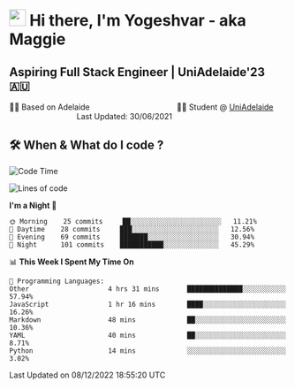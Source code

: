 <h1><img src="https://emojis.slackmojis.com/emojis/images/1531849430/4246/blob-sunglasses.gif?1531849430" width="30"/> Hi there, I'm Yogeshvar - aka Maggie</h1>

## Aspiring Full Stack Engineer | UniAdelaide'23 🇦🇺  
🏂🏻  Based on Adelaide &nbsp;&nbsp;&nbsp;&nbsp;&nbsp;&nbsp;&nbsp;&nbsp;&nbsp;&nbsp;&nbsp;&nbsp;&nbsp;&nbsp;&nbsp;&nbsp;&nbsp;&nbsp;&nbsp;&nbsp;&nbsp;&nbsp;&nbsp;&nbsp;&nbsp;&nbsp;&nbsp;&nbsp;&nbsp;&nbsp;&nbsp;&nbsp;&nbsp;&nbsp;&nbsp;&nbsp;&nbsp;&nbsp;&nbsp;👨‍💻 Student @ [UniAdelaide](https://www.adelaide.edu.au)   &nbsp;&nbsp;&nbsp;&nbsp;&nbsp;&nbsp;&nbsp;&nbsp;&nbsp;&nbsp;&nbsp;&nbsp;&nbsp;&nbsp;&nbsp;&nbsp;&nbsp;&nbsp;&nbsp;&nbsp;&nbsp;&nbsp;&nbsp;&nbsp;&nbsp;&nbsp;&nbsp;&nbsp;&nbsp;&nbsp;&nbsp;Last Updated: 30/06/2021

## 🛠 When & What do I code ?  

<!--START_SECTION:waka-->
![Code Time](http://img.shields.io/badge/Code%20Time-1%2C860%20hrs%2028%20mins-blue)

![Lines of code](https://img.shields.io/badge/From%20Hello%20World%20I%27ve%20Written-2%20Million%20lines%20of%20code-blue)

**I'm a Night 🦉** 

```text
🌞 Morning    25 commits     ██░░░░░░░░░░░░░░░░░░░░░░░   11.21% 
🌆 Daytime    28 commits     ███░░░░░░░░░░░░░░░░░░░░░░   12.56% 
🌃 Evening    69 commits     ███████░░░░░░░░░░░░░░░░░░   30.94% 
🌙 Night      101 commits    ███████████░░░░░░░░░░░░░░   45.29%

```


📊 **This Week I Spent My Time On** 

```text
💬 Programming Languages: 
Other                    4 hrs 31 mins       ██████████████░░░░░░░░░░░   57.94% 
JavaScript               1 hr 16 mins        ████░░░░░░░░░░░░░░░░░░░░░   16.26% 
Markdown                 48 mins             ██░░░░░░░░░░░░░░░░░░░░░░░   10.36% 
YAML                     40 mins             ██░░░░░░░░░░░░░░░░░░░░░░░   8.71% 
Python                   14 mins             ░░░░░░░░░░░░░░░░░░░░░░░░░   3.02%

```


 Last Updated on 08/12/2022 18:55:20 UTC
<!--END_SECTION:waka-->
